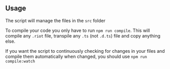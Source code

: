 ## Usage
The script will manage the files in the `src` folder

To compile your code you only have to run `npm run compile`. This will compile any `.riot` file, transpile any `.ts` (not `.d.ts`) file and copy anything else.

If you want the script to continuously checking for changes in your files and compile them automatically when changed, you should use `npm run compile:watch`
